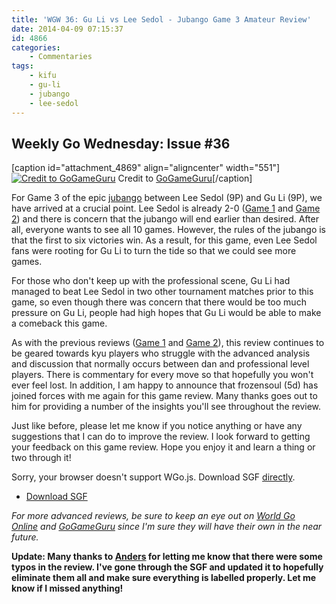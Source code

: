 ```yaml
---
title: 'WGW 36: Gu Li vs Lee Sedol - Jubango Game 3 Amateur Review'
date: 2014-04-09 07:15:37
id: 4866
categories:
	- Commentaries
tags:
	- kifu
	- gu-li
	- jubango
	- lee-sedol
---
```


## Weekly Go Wednesday: Issue #36

[caption id="attachment_4869" align="aligncenter" width="551"][![Credit to GoGameGuru](http://www.bengozen.com/wp-content/uploads/2014/04/jubangogame3.jpg)](http://www.bengozen.com/wp-content/uploads/2014/04/jubangogame3.jpg) Credit to [GoGameGuru](http://gogameguru.com/gu-li-strikes-back-gu-li-vs-lee-sedol-jubango-game-3/ "GoGameGuru Jubango 3 Article")[/caption]

For Game 3 of the epic [jubango](http://www.bengozen.com/gu-li-lee-sedol-jubango/ "Gu Li and Lee Sedol Jubango") between Lee Sedol (9P) and Gu Li (9P), we have arrived at a crucial point. Lee Sedol is already 2-0 ([Game 1](http://www.bengozen.com/wgw-31-gu-li-vs-lee-sedol-jubango-game-1-amateur-review/ "WGW 31: Gu Li vs Lee Sedol — Jubango Game 1 Amateur Review") and [Game 2](http://www.bengozen.com/wgw-33-gu-li-vs-lee-sedol-jubango-game-2-amateur-review/ "WGW 33: Gu Li vs Lee Sedol — Jubango Game 2 Amateur Review")) and there is concern that the jubango will end earlier than desired. After all, everyone wants to see all 10 games. However, the rules of the jubango is that the first to six victories win. As a result, for this game, even Lee Sedol fans were rooting for Gu Li to turn the tide so that we could see more games.

For those who don't keep up with the professional scene, Gu Li had managed to beat Lee Sedol in two other tournament matches prior to this game, so even though there was concern that there would be too much pressure on Gu Li, people had high hopes that Gu Li would be able to make a comeback this game.

As with the previous reviews ([Game 1](http://www.bengozen.com/wgw-31-gu-li-vs-lee-sedol-jubango-game-1-amateur-review/ "WGW 31: Gu Li vs Lee Sedol — Jubango Game 1 Amateur Review") and [Game 2](http://www.bengozen.com/wgw-33-gu-li-vs-lee-sedol-jubango-game-2-amateur-review/ "WGW 33: Gu Li vs Lee Sedol — Jubango Game 2 Amateur Review")), this review continues to be geared towards kyu players who struggle with the advanced analysis and discussion that normally occurs between dan and professional level players. There is commentary for every move so that hopefully you won't ever feel lost. In addition, I am happy to announce that frozensoul (5d) has joined forces with me again for this game review. Many thanks goes out to him for providing a number of the insights you'll see throughout the review.

Just like before, please let me know if you notice anything or have any suggestions that I can do to improve the review. I look forward to getting your feedback on this game review. Hope you enjoy it and learn a thing or two through it!

<article>
	<section data-wgo="/kifu/2014/Lee-Sedol-vs-Gu-Li-J3-AmateurReview.sgf" data-wgo-enablewheel="false" style="width: 100%">
	  <p>Sorry, your browser doesn't support WGo.js. Download SGF <a href="/kifu/2014/Lee-Sedol-vs-Gu-Li-J3-AmateurReview.sgf">directly</a>.</p>
	</section>
	<div><ul><li><a href="/kifu/2014/Lee-Sedol-vs-Gu-Li-J3-AmateurReview.sgf">Download SGF</a></li></ul></div>
</article>

_For more advanced reviews, be sure to keep an eye out on [World Go Online](http://www.kiseido.com/printss/guliten1.html "World Go Online Review of Jubango Game 1") and [GoGameGuru](http://gogameguru.com/gu-li-strikes-back-gu-li-vs-lee-sedol-jubango-game-3/ "GoGameGuru Review of Jubango Game 3") since I'm sure they will have their own in the near future._

**Update: Many thanks to [Anders](https://twitter.com/smartgo "Anders") for letting me know that there were some typos in the review. I've gone through the SGF and updated it to hopefully eliminate them all and make sure everything is labelled properly. Let me know if I missed anything!**
